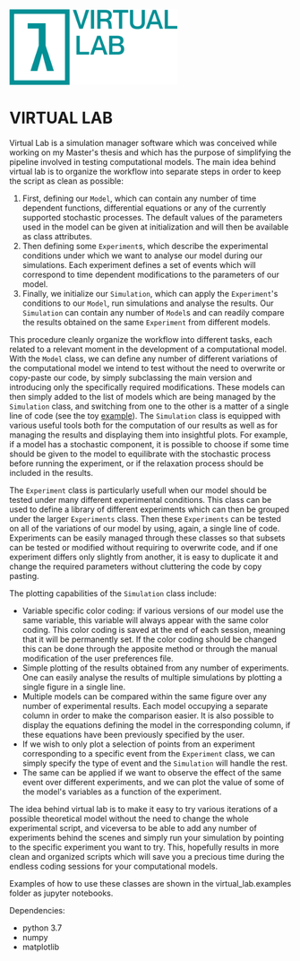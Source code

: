 <img src="logo/1@2x.png" alt="Virtual Lab logo" width="300"/>

# VIRTUAL LAB

Virtual Lab is a simulation manager software which was conceived while working on my Master's thesis and which has the purpose of simplifying the pipeline involved in testing computational models. The main idea behind virtual lab is to organize the workflow into separate steps in order to keep the script as clean as possible:
1. First, defining our `Model`, which can contain any number of time dependent functions, differential equations or any of the currently supported stochastic processes. The default values of the parameters used in the model can be given at initialization and will then be available as class attributes.
2. Then defining some `Experiment`s, which describe the experimental conditions under which we want to analyse our model during our simulations. Each experiment defines a set of events which will correspond to time dependent modifications to the parameters of our model.
3. Finally, we initialize our `Simulation`, which can apply the `Experiment`'s conditions to our `Model`, run simulations and analyse the results. Our `Simulation` can contain any number of `Model`s and can readily compare the results obtained on the same `Experiment` from different models.

This procedure cleanly organize the workflow into different tasks, each related to a relevant moment in the development of a computational model. With the `Model` class, we can define any number of different variations of the computational model we intend to test without the need to overwrite or copy-paste our code, by simply subclassing the main version and introducing only the specifically required modifications. These models can then simply added to the list of models which are being managed by the `Simulation` class, and switching from one to the other is a matter of a single line of code (see the toy [example](https://github.com/ngr-francesco/virtual_lab/blob/main/examples/toy_example.ipynb)). The `Simulation` class is equipped with various useful tools both for the computation of our results as well as for managing the results and displaying them into insightful plots. For example, if a model has a stochastic component, it is possible to choose if some time should be given to the model to equilibrate with the stochastic process before running the experiment, or if the relaxation process should be included in the results. 

The `Experiment` class is particularly usefull when our model should be tested under many different experimental conditions. This class can be used to define a library of different experiments which can then be grouped under the larger `Experiments` class. Then these `Experiments` can be tested on all of the variations of our model by using, again, a single line of code. Experiments can be easily managed through these classes so that subsets can be tested or modified without requiring to overwrite code, and if one experiment differs only slightly from another, it is easy to duplicate it and change the required parameters without cluttering the code by copy pasting.

The plotting capabilities of the `Simulation` class include:

- Variable specific color coding: if various versions of our model use the same variable, this variable will always appear with the same color coding. This color coding is saved at the end of each session, meaning that it will be permanently set. If the color coding should be changed this can be done through the apposite method or through the manual modification of the user preferences file.
- Simple plotting of the results obtained from any number of experiments. One can easily analyse the results of multiple simulations by plotting a single figure in a single line. 
- Multiple models can be compared within the same figure over any number of experimental results. Each model occupying a separate column in order to make the comparison easier. It is also possible to display the equations defining the model in the corresponding column, if these equations have been previously specified by the user.
- If we wish to only plot a selection of points from an experiment corresponding to a specific event from the `Experiment` class, we can simply specify the type of event and the `Simulation` will handle the rest. 
- The same can be applied if we want to observe the effect of the same event over different experiments, and we can plot the value of some of the model's variables as a function of the experiment.


The idea behind virtual lab is to make it easy to try various iterations of a possible theoretical model without the need to change the whole experimental script, and viceversa to be able to add any number of experiments behind the scenes and simply run your simulation by pointing to the specific experiment you want to try. 
This, hopefully results in more clean and organized scripts which will save you a precious time during the endless coding sessions for your computational models.

Examples of how to use these classes are shown in the virtual_lab.examples folder as jupyter notebooks.

Dependencies:
- python 3.7
- numpy
- matplotlib
